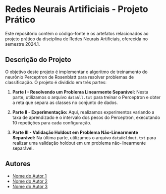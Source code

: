 # Redes Neurais Artificiais - Projeto Prático

Este repositório contém o código-fonte e os artefatos relacionados ao projeto prático da disciplina de Redes Neurais Artificiais, oferecida no semestre 2024.1.

## Descrição do Projeto

O objetivo deste projeto é implementar o algoritmo de treinamento do neurônio Perceptron de Rosenblatt para resolver problemas de classificação. O projeto é dividido em três partes:

1. **Parte I - Resolvendo um Problema Linearmente Separável:** Nesta parte, utilizamos o arquivo `dataAll.txt` para treinar o Perceptron e obter a reta que separa as classes no conjunto de dados.

2. **Parte II - Experimentação:** Aqui, realizamos experimentos variando a taxa de aprendizado e o intervalo dos pesos do Perceptron, executando 10 repetições para cada configuração.

3. **Parte III - Validação Holdout em Problema Não-Linearmente Separável:** Na última parte, utilizamos o arquivo `dataHoldout.txt` para realizar uma validação holdout em um problema não-linearmente separável.


## Autores

- [Nome do Autor 1](https://github.com/caahp)
- [Nome do Autor 2](https://github.com/ericperinn)
- [Nome do Autor 3](https://github.com/yara265)


